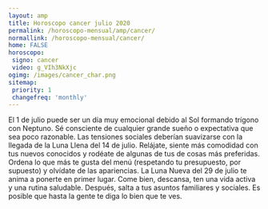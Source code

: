 ```yaml
---
layout: amp
title: Horoscopo cancer julio 2020 
permalink: /horoscopo-mensual/amp/cancer/
normallink: /horoscopo-mensual/cancer/
home: FALSE
horoscopo:
 signo: cancer
 video: g_VIh3NkXjc
ogimg: /images/cancer_char.png
sitemap:
 priority: 1
 changefreq: 'monthly'
---
```



El 1 de julio puede ser un día muy emocional debido al Sol formando trígono con Neptuno. Sé consciente de cualquier grande sueño o expectativa que sea poco razonable. Las tensiones sociales deberían suavizarse con la llegada de la Luna Llena del 14 de julio. Relájate, siente más comodidad con tus nuevos conocidos y rodéate de algunas de tus de cosas más preferidas. Ordena lo que más te gusta del menú (respetando tu presupuesto, por supuesto) y olvídate de las apariencias. La Luna Nueva del 29 de julio te anima a ponerte en primer lugar. Come bien, descansa, ten una vida activa y una rutina saludable. Después, salta a tus asuntos familiares y sociales. Es posible que hasta la gente te diga lo bien que te ves. 